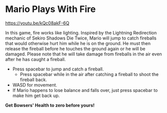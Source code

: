 # Mario Plays With Fire

https://youtu.be/kQc08akF-6Q

In this game, fire works like lighting. Inspired by the Lightning Redirection mechanic of Sekiro Shadows Die Twice, Mario will jump to catch fireballs that would otherwise hurt him while he is on the ground. He must then release the fireball before he touches the ground again or he will be damaged. Please note that he will take damage from fireballs in the air even after he has caught a fireball.

- Press spacebar to jump and catch a fireball.
  - Press spacebar while in the air after catching a fireball to shoot the fireball back.
- WASD for movement.
- If Mario happens to lose balance and falls over, just press spacebar to make him get back up.

**Get Bowsers' Health to zero before yours!**
